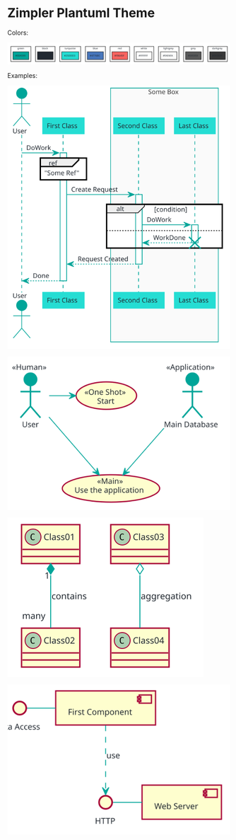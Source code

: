 # Zimpler Plantuml Theme

Colors:

![Colors](/colors.svg)

Examples:

![Example](/example-01.svg)

![Example](/example-02.svg)

![Example](/example-03.svg)

![Example](/example-04.svg)
